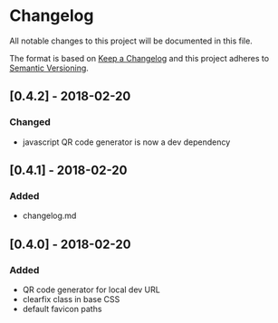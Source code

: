 # Changelog
All notable changes to this project will be documented in this file.

The format is based on [Keep a Changelog](http://keepachangelog.com/en/1.0.0/)
and this project adheres to [Semantic Versioning](http://semver.org/spec/v2.0.0.html).

## [0.4.2] - 2018-02-20
### Changed

- javascript QR code generator is now a dev dependency  

## [0.4.1] - 2018-02-20
### Added 

- changelog.md 


## [0.4.0] - 2018-02-20
### Added 

- QR code generator for local dev URL
- clearfix class in base CSS
- default favicon paths 


